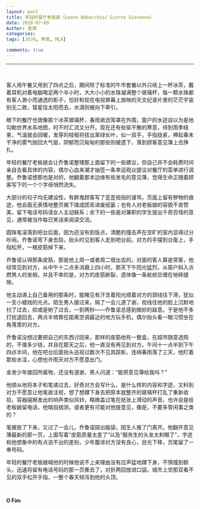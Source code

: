 ```yaml
---
layout: post
title: 年轻的餐厅老板娘（Leone Abbacchio/ Giorno Giovanna）
date: 2020-07-09
Author: 壹澗
categories: 
tags: [JOJO, 茶茸, MLA]

comments: true
--- 
```


***

<br/>

客人用午餐又用到了四点之后，期间除了标准的午市套餐以外只续上一杯冰茶，戴着耳机对着电脑喝足两个半小时，大大小小的水珠凝满整个玻璃杯，每一颗水珠都有客人渺小而通透的影子，恰好和现在电视屏幕上放映的天文纪录片里的茫茫宇宙别无二致，彗星往太阳而去，水滴则被向下牵引。

眼下的餐厅也很像那个冰茶玻璃杯，春雨淅沥笼罩在外围，窗户的水迹自以为是地勾勒世界水系地图，时不时汇流又分开。现在还有些驱不散的寒意，待到雨季结束，气温就会回暖，发芽的枝桠将拔出翠绿长叶，似一双手，手指拢紧，捧起春末干净的雾气抛回大气层，阴郁而沉甸甸的那些则被遗下，落到顾客意见簿上去挣扎。

年轻的餐厅老板娘会让乔鲁诺整理那上面留下的一些建议，但自己并不会耗费时间亲自去看具体的内容，偶尔心血来潮才抽签一条幸运观众提议对餐厅的菜单进行调整。乔鲁诺想那也是对的，他翻着那本边缘有些发毛的意见簿，觉得生命正随着顾客写下的一个个字母悄然流失。

大部分的句子均无建设性，有醉鬼顾客写了歪歪扭扭的谩骂，页面上留有秽物的痕迹，他会面无表情地整页揭下揉成团丢进废纸篓；也有人对老板娘的容貌不吝赞美，留下电话号码请女人主动联系；余下的一些是对兼职的学生提出千奇百怪的意见，通常被当作每日笑话来阅读交流。

圆珠笔滚落到吧台后面，因为还没有到饭点，清脆的撞击声在空旷的室内显得过分吵闹。乔鲁诺弯下身去拾，抬头时见到客人走到吧台前。对方的手摆到台面上，手指松开，一根皮筋掉下来。

乔鲁诺认得那条皮筋，那是他上周一或者周二借出去的。对面的客人算是常客，他经常见到对方，从中午十二点多消磨上四小时，那天下午阳光猛烈，从窗户斜入点燃男人的发梢，并且不幸的是，对方的皮筋断裂，遗体像一条蚯蚓交缠在地砖缝隙。

他主动递上自己备用的那条时，能睹见有汗含着阳光顺着对方的颈线往下滑，犹似一支小蜡烛的光点。陌生男人接过来，隔了一会儿道了谢，视线往他的脸上沉默地扫了过去，抑或是剜了过去，一到两秒——乔鲁诺总感到微妙的敌意。于是他不多打扰退回去，两点半倚靠在距离空调最近的地方玩手机，偶尔抬头看一眼习惯坐在角落里的对方。

乔鲁诺没想过要把自己的东西讨回来，那样的皮筋他有一整盒，在超市随意选购的，不值多少钱，并且在那天之后，他一直没有再见到对方。午间十一点半到下午四点半间，他在吧台后面抬头巡视过数次不见其踪影，连绵春雨落了三天，他盯着那些水洼，心想也许雨天对方不愿意出门。

金发少年接回所属物，还没有道谢，男人问道：“能把意见簿给我吗？”

他顺从地将本子和笔递过去，好奇对方会写什么，是什么样的内容和字迹，又料到对方不愿意让他笔直注视，想了想蹲下身去把原本就整齐的玻璃杯打乱了重新收拾，容器碰擦发出的响声类似风铃，略微盖过笔在纸张上滑动的声音。也许会是给老板娘留电话，他暗自揣测，或者更有可能对他提意见，像是，不要多管闲事之类的？

笔被放了下来，又过了一会儿，乔鲁诺探出脑袋，陌生人推了门离开。他翻开意见簿最新的那一页，上面写着“皮筋质量太差了”以及“服务生的头发太刺眼了”，字迹和他想象中的有点说不出的差别，少年腹诽对方没有良心，目光下移，页尾留了一串号码。

年轻的餐厅老板娘喊他的时候他说不上来理由没有应声猛地蹲下身，不慎撞到额头，迅速将留有电话号码的那一页撕去了，对折两回放进口袋。城市上空那双看不见的双手松开手指，一整个春天倾泻到他的头顶。

<br/>

**O Fim**